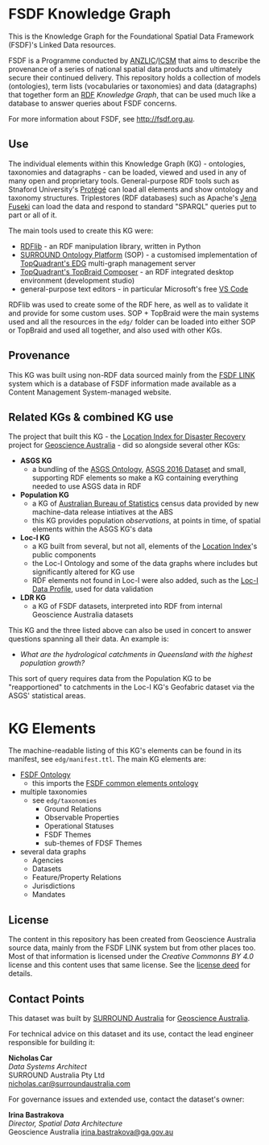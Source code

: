 # FSDF Knowledge Graph
This is the Knowledge Graph for the Foundational Spatial Data Framework (FSDF)'s Linked Data resources. 

FSDF is a Programme conducted by [ANZLIC](https://www.anzlic.gov.au/)/[ICSM](https://www.icsm.gov.au/) that aims to describe the provenance of a series of national spatial data products and ultimately secure their continued delivery. This repository holds a collection of models (ontologies), term lists (vocabularies or taxonomies) and data (datagraphs) that together form an [RDF](https://en.wikipedia.org/wiki/Resource_Description_Framework) _Knowledge Graph_, that can be used much like a database to answer queries about FSDF concerns.

For more information about FSDF, see <http://fsdf.org.au>. 


## Use

The individual elements within this Knowledge Graph (KG) - ontologies, taxonomies and datagraphs - can be loaded, viewed and used in any of many open and proprietary tools. General-purpose RDF tools such as Stnaford University's [Protégé](https://protege.stanford.edu/) can load all elements and show ontology and taxonomy structures. Triplestores (RDF databases) such as Apache's [Jena Fuseki](https://jena.apache.org/documentation/fuseki2/) can load the data and respond to standard "SPARQL" queries put to part or all of it.

The main tools used to create this KG were:

* [RDFlib](https://pypi.org/project/rdflib/) - an RDF manipulation library, written in Python
* [SURROUND Ontology Platform](https://surroundaustralia.com/sop) (SOP) - a customised implementation of [TopQuadrant's EDG](https://www.topquadrant.com/products/topbraid-enterprise-data-governance/) multi-graph management server
* [TopQuadrant's TopBraid Composer](https://www.topquadrant.com/products/topbraid-composer/) - an RDF integrated desktop environment (development studio)
* general-purpose text editors - in particular Microsoft's free [VS Code](https://code.visualstudio.com/)

RDFlib was used to create some of the RDF here, as well as to validate it and provide for some custom uses. SOP + TopBraid were the main systems used and all the resources in the `edg/` folder can be loaded into either SOP or TopBraid and used all together, and also used with other KGs.


## Provenance

This KG was built using non-RDF data sourced mainly from the [FSDF LINK](https://link.fsdf.org.au/) system which is a database of FSDF information made available as a Content Management System-managed website. 


## Related KGs & combined KG use

The project that built this KG - the [Location Index for Disaster Recovery](https://ldr.surroundaustralia.com/) project for [Geoscience Australia](https://www.ga.gov.au) - did so alongside  several other KGs:

* **ASGS KG**
    * a bundling of the [ASGS Ontology](https://linked.data.gov.au/def/asgs), [ASGS 2016 Dataset](https://linked.data.gov.au/dataset/asgs2016) and small, supporting RDF elements so make a KG containing everything needed to use ASGS data in RDF
* **Population KG**
    * a KG of [Australian Bureau of Statistics](https://www.abs.gov.au/) census data provided by new machine-data release intiatives at the ABS
    * this KG provides population _observations_, at points in time, of spatial elements within the ASGS KG's data
* **Loc-I KG**
    * a KG built from several, but not all, elements of the [Location Index](https://www.ga.gov.au/locationindex)'s public components
    * the Loc-I Ontology and some of the data graphs where includes but significantly altered for KG use
    * RDF elements not found in Loc-I were also added, such as the [Loc-I Data Profile](https://github.com/surroundaustralia/loci-data-profile), used for data validation
* **LDR KG**
    * a KG of FSDF datasets, interpreted into RDF from internal Geoscience Australia datasets

This KG and the three listed above can also be used in concert to answer questions spanning all their data. An example is:

* _What are the hydrological catchments in Queensland with the highest population growth?_

This sort of query requires data from the Population KG to be "reapportioned" to catchments in the Loc-I KG's Geofabric dataset via the ASGS' statistical areas.

# KG Elements
The machine-readable listing of this KG's elements can be found in its manifest, see `edg/manifest.ttl`. The main KG elements are:

* [FSDF Ontology]()
    * this imports the [FSDF common elements ontology]()
* multiple taxonomies
    * see `edg/taxonomies`
        * Ground Relations
        * Observable Properties
        * Operational Statuses
        * FSDF Themes
        * sub-themes of FDSF Themes
* several data graphs
    * Agencies
    * Datasets
    * Feature/Property Relations
    * Jurisdictions
    * Mandates

## License

The content in this repository has been created from Geoscience Australia source data, mainly from the FSDF LINK system but from other places too. Most of that information is licensed under the _Creative Commonns BY 4.0_ license and this content uses that same license. See the [license deed](LICENSE) for details.


## Contact Points

This dataset was built by [SURROUND Australia](https://surroundaustralia.com/) for [Geoscience Australia](https://www.ga.gov.au/).

For technical advice on this dataset and its use, contact the lead engineer responsible for building it:

**Nicholas Car**  
_Data Systems Architect_  
SURROUND Australia Pty Ltd  
<nicholas.car@surroundaustralia.com>  

For governance issues and extended use, contact the dataset's owner:

**Irina Bastrakova**  
_Director, Spatial Data Architecture_  
Geoscience Australia
<irina.bastrakova@ga.gov.au>  